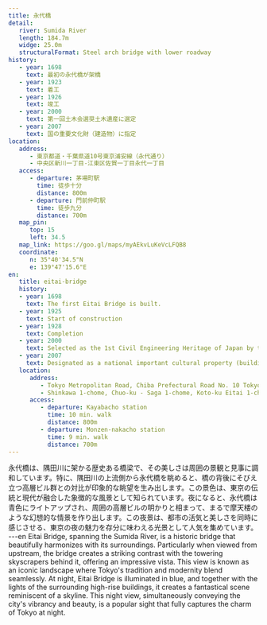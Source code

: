 ```yaml
---
title: 永代橋
detail:
   river: Sumida River
   length: 184.7m
   widge: 25.0m
   structuralFormat: Steel arch bridge with lower roadway
history:
   - year: 1698
     text: 最初の永代橋が架橋
   - year: 1923
     text: 着工
   - year: 1926
     text: 竣工
   - year: 2000
     text: 第一回土木会選奨土木遺産に選定
   - year: 2007
     text: 国の重要文化財（建造物）に指定
location:
   address:
      - 東京都道・千葉県道10号東京浦安線（永代通り）
      - 中央区新川一丁目-江東区佐賀一丁目永代一丁目
   access:
      - departure: 茅場町駅
        time: 徒歩十分
        distance: 800m
      - departure: 門前仲町駅
        time: 徒歩九分
        distance: 700m
   map_pin:
      top: 15
      left: 34.5
   map_link: https://goo.gl/maps/myAEkvLuKeVcLFQB8
   coordinate:
      n: 35°40'34.5"N
      e: 139°47'15.6"E
en:
   title: eitai-bridge
   history:
   - year: 1698
     text: The first Eitai Bridge is built.
   - year: 1925
     text: Start of construction
   - year: 1928
     text: Completion
   - year: 2000
     text: Selected as the 1st Civil Engineering Heritage of Japan by the Japan Society of Civil Engineers
   - year: 2007
     text: Designated as a national important cultural property (building)
   location:
      address:
         - Tokyo Metropolitan Road, Chiba Prefectural Road No. 10 Tokyo Urayasu Line (Eitai Street)
         - Shinkawa 1-chome, Chuo-ku - Saga 1-chome, Koto-ku Eitai 1-chome
      access:
         - departure: Kayabacho station
           time: 10 min. walk
           distance: 800m
         - departure: Monzen-nakacho station
           time: 9 min. walk
           distance: 700m
---
```

永代橋は、隅田川に架かる歴史ある橋梁で、その美しさは周囲の景観と見事に調和しています。特に、隅田川の上流側から永代橋を眺めると、橋の背後にそびえ立つ高層ビル群との対比が印象的な眺望を生み出します。この景色は、東京の伝統と現代が融合した象徴的な風景として知られています。夜になると、永代橋は青色にライトアップされ、周囲の高層ビルの明かりと相まって、まるで摩天楼のような幻想的な情景を作り出します。この夜景は、都市の活気と美しさを同時に感じさせる、東京の夜の魅力を存分に味わえる光景として人気を集めています。
---en
Eitai Bridge, spanning the Sumida River, is a historic bridge that beautifully harmonizes with its surroundings. Particularly when viewed from upstream, the bridge creates a striking contrast with the towering skyscrapers behind it, offering an impressive vista. This view is known as an iconic landscape where Tokyo's tradition and modernity blend seamlessly. At night, Eitai Bridge is illuminated in blue, and together with the lights of the surrounding high-rise buildings, it creates a fantastical scene reminiscent of a skyline. This night view, simultaneously conveying the city's vibrancy and beauty, is a popular sight that fully captures the charm of Tokyo at night.

